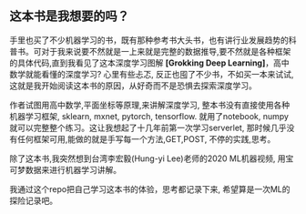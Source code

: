 ## 这本书是我想要的吗？

手里也买了不少机器学习的书，既有那种参考书大头书，也有讲行业发展趋势的科普书。可对于我来说要不然就是一上来就是完整的数据推导,要不然就是各种框架的具体代码,直到我看见了这本深度学习图解 **[Grokking Deep Learning]**，高中数学就能看懂的深度学习? 心里有些忐忑, 反正也囤了不少书，不如买一本来试试,这就是我开始阅读这本书的原因，从好奇而不是恐惧去探索深度学习。

 作者试图用高中数学,平面坐标等原理,来讲解深度学习, 整本书没有直接使用各种机器学习框架, sklearn, mxnet, pytorch, tensorflow. 就用了notebook, numpy就可以完整整个练习。这让我想起了十几年前第一次学习serverlet, 那时候几乎没有任何框架可用,能做的就是手写每一个方法,GET,POST, 不停的实践,思考。

除了这本书,我突然想到台湾李宏毅(Hung-yi Lee)老师的2020 ML机器视频, 用宝可梦数据来进行机器学习讲解。

我通过这个repo把自己学习这本书的体验，思考都记录下来, 希望算是一次ML的探险记录吧。





​     

